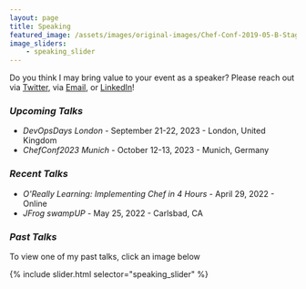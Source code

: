 ```yaml
---
layout: page
title: Speaking
featured_image: /assets/images/original-images/Chef-Conf-2019-05-B-Stage-058.jpg
image_sliders: 
    - speaking_slider
---
```

Do you think I may bring value to your event as a speaker? Please reach out via [Twitter](https://twitter.com/bnwoods2008), via [Email](mailto:brittanywoods2008@gmail.com), or [LinkedIn](https://www.linkedin.com/in/bnwoods)!

### _Upcoming Talks_
- *DevOpsDays London* - September 21-22, 2023 - London, United Kingdom
- *ChefConf2023 Munich* - October 12-13, 2023 - Munich, Germany

### _Recent Talks_
- *O'Really Learning: Implementing Chef in 4 Hours* - April 29, 2022 - Online
- *JFrog swampUP* - May 25, 2022 - Carlsbad, CA

### _Past Talks_
To view one of my past talks, click an image below

{% include slider.html selector="speaking_slider" %}
